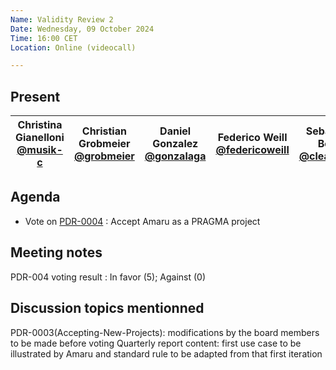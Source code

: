 ```yaml
---
Name: Validity Review 2
Date: Wednesday, 09 October 2024
Time: 16:00 CET
Location: Online (videocall)

---
```


## Present

| Christina Gianelloni <br/> [@musik-c][] | Christian Grobmeier <br/> [@grobmeier][] |Daniel Gonzalez <br/> [@gonzalaga][] |  Federico Weill <br/> [@federicoweill][] | Sebastian Bode <br/> [@cleanerm5][] | Damien Czapla <br/> [@Dam-CZ][] |
| ---                               | ---                                           | ---                            | ---                            | ---                             | ---

[@musik-c]: https://github.com/musik-c
[@grobmeier]: https://github.com/grobmeier
[@federicoweill]: https://github.com/federicoweill
[@gonzalaga]: https://github.com/gonzalaga
[@cleanerm5]: https://github.com/cleanerm5
[@Dam-CZ]: https://github.com/Dam-CZ
[@däKaj]: https://github.com/pragma-org

## Agenda

* Vote on [PDR-0004](https://github.com/pragma-org/PDRs/tree/main/PDR-0004-Resolution-Accept-Amaru) : Accept Amaru as a PRAGMA project 

## Meeting notes

PDR-004 voting result : In favor (5); Against (0)

## Discussion topics mentionned 

PDR-0003(Accepting-New-Projects): modifications by the board members to be made before voting 
Quarterly report content: first use case to be illustrated by Amaru and standard rule to be adapted from that first iteration
